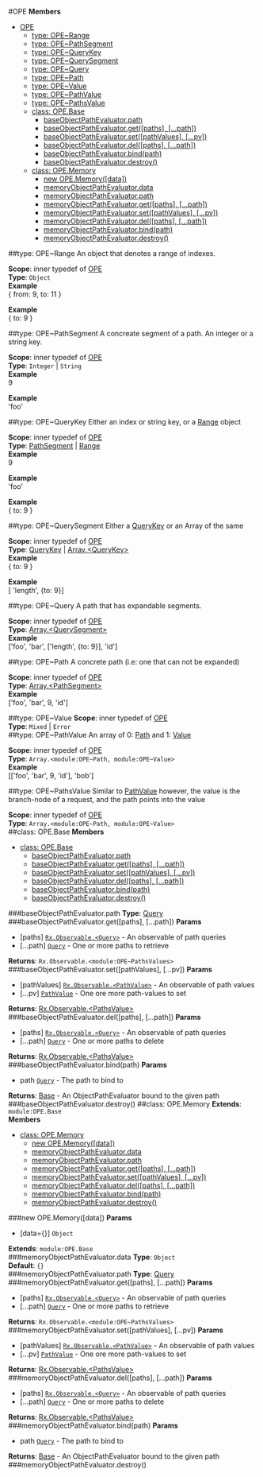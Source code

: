 <a name="module_OPE"></a>
#OPE
**Members**

* [OPE](#module_OPE)
  * [type: OPE~Range](#module_OPE..Range)
  * [type: OPE~PathSegment](#module_OPE..PathSegment)
  * [type: OPE~QueryKey](#module_OPE..QueryKey)
  * [type: OPE~QuerySegment](#module_OPE..QuerySegment)
  * [type: OPE~Query](#module_OPE..Query)
  * [type: OPE~Path](#module_OPE..Path)
  * [type: OPE~Value](#module_OPE..Value)
  * [type: OPE~PathValue](#module_OPE..PathValue)
  * [type: OPE~PathsValue](#module_OPE..PathsValue)
  * [class: OPE.Base](#module_OPE.Base)
    * [baseObjectPathEvaluator.path](#module_OPE.Base#path)
    * [baseObjectPathEvaluator.get([paths], [...path])](#module_OPE.Base#get)
    * [baseObjectPathEvaluator.set([pathValues], [...pv])](#module_OPE.Base#set)
    * [baseObjectPathEvaluator.del([paths], [...path])](#module_OPE.Base#del)
    * [baseObjectPathEvaluator.bind(path)](#module_OPE.Base#bind)
    * [baseObjectPathEvaluator.destroy()](#module_OPE.Base#destroy)
  * [class: OPE.Memory](#module_OPE.Memory)
    * [new OPE.Memory([data])](#new_module_OPE.Memory)
    * [memoryObjectPathEvaluator.data](#module_OPE.Memory#data)
    * [memoryObjectPathEvaluator.path](#module_OPE.Memory#path)
    * [memoryObjectPathEvaluator.get([paths], [...path])](#module_OPE.Memory#get)
    * [memoryObjectPathEvaluator.set([pathValues], [...pv])](#module_OPE.Memory#set)
    * [memoryObjectPathEvaluator.del([paths], [...path])](#module_OPE.Memory#del)
    * [memoryObjectPathEvaluator.bind(path)](#module_OPE.Memory#bind)
    * [memoryObjectPathEvaluator.destroy()](#module_OPE.Memory#destroy)

<a name="module_OPE..Range"></a>
##type: OPE~Range
An object that denotes a range of indexes.

**Scope**: inner typedef of [OPE](#module_OPE)  
**Type**: `Object`  
**Example**  
{ from: 9, to: 11 }

**Example**  
{ to: 9 }

<a name="module_OPE..PathSegment"></a>
##type: OPE~PathSegment
A concreate segment of a path. An integer or a string key.

**Scope**: inner typedef of [OPE](#module_OPE)  
**Type**: `Integer` | `String`  
**Example**  
9

**Example**  
'foo'

<a name="module_OPE..QueryKey"></a>
##type: OPE~QueryKey
Either an index or string key, or a [Range](#module_OPE..Range) object

**Scope**: inner typedef of [OPE](#module_OPE)  
**Type**: [PathSegment](#module_OPE..PathSegment) | [Range](#module_OPE..Range)  
**Example**  
9

**Example**  
'foo'

**Example**  
{ to: 9 }

<a name="module_OPE..QuerySegment"></a>
##type: OPE~QuerySegment
Either a [QueryKey](#module_OPE..QueryKey) or an Array of the same

**Scope**: inner typedef of [OPE](#module_OPE)  
**Type**: [QueryKey](#module_OPE..QueryKey) | [Array.&lt;QueryKey&gt;](#module_OPE..QueryKey)  
**Example**  
{ to: 9 }

**Example**  
[ 'length', {to: 9}]

<a name="module_OPE..Query"></a>
##type: OPE~Query
A path that has expandable segments.

**Scope**: inner typedef of [OPE](#module_OPE)  
**Type**: [Array.&lt;QuerySegment&gt;](#module_OPE..QuerySegment)  
**Example**  
['foo', 'bar', ['length', {to: 9}], 'id']

<a name="module_OPE..Path"></a>
##type: OPE~Path
A concrete path (i.e: one that can not be expanded)

**Scope**: inner typedef of [OPE](#module_OPE)  
**Type**: [Array.&lt;PathSegment&gt;](#module_OPE..PathSegment)  
**Example**  
['foo', 'bar', 9, 'id']

<a name="module_OPE..Value"></a>
##type: OPE~Value
**Scope**: inner typedef of [OPE](#module_OPE)  
**Type**: `Mixed` | `Error`  
<a name="module_OPE..PathValue"></a>
##type: OPE~PathValue
An array of 0: [Path](#module_OPE..Path) and 1: [Value](#module_OPE..Value)

**Scope**: inner typedef of [OPE](#module_OPE)  
**Type**: `Array.<module:OPE~Path, module:OPE~Value>`  
**Example**  
[['foo', 'bar', 9, 'id'], 'bob']

<a name="module_OPE..PathsValue"></a>
##type: OPE~PathsValue
Similar to [PathValue](#module_OPE..PathValue) however, the value is the branch-node of a
request, and the path points into the value

**Scope**: inner typedef of [OPE](#module_OPE)  
**Type**: `Array.<module:OPE~Path, module:OPE~Value>`  
<a name="module_OPE.Base"></a>
##class: OPE.Base
**Members**

* [class: OPE.Base](#module_OPE.Base)
  * [baseObjectPathEvaluator.path](#module_OPE.Base#path)
  * [baseObjectPathEvaluator.get([paths], [...path])](#module_OPE.Base#get)
  * [baseObjectPathEvaluator.set([pathValues], [...pv])](#module_OPE.Base#set)
  * [baseObjectPathEvaluator.del([paths], [...path])](#module_OPE.Base#del)
  * [baseObjectPathEvaluator.bind(path)](#module_OPE.Base#bind)
  * [baseObjectPathEvaluator.destroy()](#module_OPE.Base#destroy)

<a name="module_OPE.Base#path"></a>
###baseObjectPathEvaluator.path
**Type**: [Query](#module_OPE..Query)  
<a name="module_OPE.Base#get"></a>
###baseObjectPathEvaluator.get([paths], [...path])
**Params**

- \[paths\] <code>[Rx.Observable.&lt;Query&gt;](#module_OPE..Query)</code> - An observable of path queries  
- \[...path\] <code>[Query](#module_OPE..Query)</code> - One or more paths to retrieve  

**Returns**: `Rx.Observable.<module:OPE~PathsValues>`  
<a name="module_OPE.Base#set"></a>
###baseObjectPathEvaluator.set([pathValues], [...pv])
**Params**

- \[pathValues\] <code>[Rx.Observable.&lt;PathValue&gt;](#module_OPE..PathValue)</code> - An observable of
path values  
- \[...pv\] <code>[PathValue](#module_OPE..PathValue)</code> - One ore more path-values to set  

**Returns**: [Rx.Observable.&lt;PathsValue&gt;](#module_OPE..PathsValue)  
<a name="module_OPE.Base#del"></a>
###baseObjectPathEvaluator.del([paths], [...path])
**Params**

- \[paths\] <code>[Rx.Observable.&lt;Query&gt;](#module_OPE..Query)</code> - An observable of path queries  
- \[...path\] <code>[Query](#module_OPE..Query)</code> - One or more paths to delete  

**Returns**: [Rx.Observable.&lt;PathsValue&gt;](#module_OPE..PathsValue)  
<a name="module_OPE.Base#bind"></a>
###baseObjectPathEvaluator.bind(path)
**Params**

- path <code>[Query](#module_OPE..Query)</code> - The path to bind to  

**Returns**: [Base](#module_OPE.Base) - An ObjectPathEvaluator bound to the given path  
<a name="module_OPE.Base#destroy"></a>
###baseObjectPathEvaluator.destroy()
<a name="module_OPE.Memory"></a>
##class: OPE.Memory
**Extends**: `module:OPE.Base`  
**Members**

* [class: OPE.Memory](#module_OPE.Memory)
  * [new OPE.Memory([data])](#new_module_OPE.Memory)
  * [memoryObjectPathEvaluator.data](#module_OPE.Memory#data)
  * [memoryObjectPathEvaluator.path](#module_OPE.Memory#path)
  * [memoryObjectPathEvaluator.get([paths], [...path])](#module_OPE.Memory#get)
  * [memoryObjectPathEvaluator.set([pathValues], [...pv])](#module_OPE.Memory#set)
  * [memoryObjectPathEvaluator.del([paths], [...path])](#module_OPE.Memory#del)
  * [memoryObjectPathEvaluator.bind(path)](#module_OPE.Memory#bind)
  * [memoryObjectPathEvaluator.destroy()](#module_OPE.Memory#destroy)

<a name="new_module_OPE.Memory"></a>
###new OPE.Memory([data])
**Params**

- \[data={}\] `Object`  

**Extends**: `module:OPE.Base`  
<a name="module_OPE.Memory#data"></a>
###memoryObjectPathEvaluator.data
**Type**: `Object`  
**Default**: `{}`  
<a name="module_OPE.Memory#path"></a>
###memoryObjectPathEvaluator.path
**Type**: [Query](#module_OPE..Query)  
<a name="module_OPE.Memory#get"></a>
###memoryObjectPathEvaluator.get([paths], [...path])
**Params**

- \[paths\] <code>[Rx.Observable.&lt;Query&gt;](#module_OPE..Query)</code> - An observable of path queries  
- \[...path\] <code>[Query](#module_OPE..Query)</code> - One or more paths to retrieve  

**Returns**: `Rx.Observable.<module:OPE~PathsValues>`  
<a name="module_OPE.Memory#set"></a>
###memoryObjectPathEvaluator.set([pathValues], [...pv])
**Params**

- \[pathValues\] <code>[Rx.Observable.&lt;PathValue&gt;](#module_OPE..PathValue)</code> - An observable of
path values  
- \[...pv\] <code>[PathValue](#module_OPE..PathValue)</code> - One ore more path-values to set  

**Returns**: [Rx.Observable.&lt;PathsValue&gt;](#module_OPE..PathsValue)  
<a name="module_OPE.Memory#del"></a>
###memoryObjectPathEvaluator.del([paths], [...path])
**Params**

- \[paths\] <code>[Rx.Observable.&lt;Query&gt;](#module_OPE..Query)</code> - An observable of path queries  
- \[...path\] <code>[Query](#module_OPE..Query)</code> - One or more paths to delete  

**Returns**: [Rx.Observable.&lt;PathsValue&gt;](#module_OPE..PathsValue)  
<a name="module_OPE.Memory#bind"></a>
###memoryObjectPathEvaluator.bind(path)
**Params**

- path <code>[Query](#module_OPE..Query)</code> - The path to bind to  

**Returns**: [Base](#module_OPE.Base) - An ObjectPathEvaluator bound to the given path  
<a name="module_OPE.Memory#destroy"></a>
###memoryObjectPathEvaluator.destroy()
